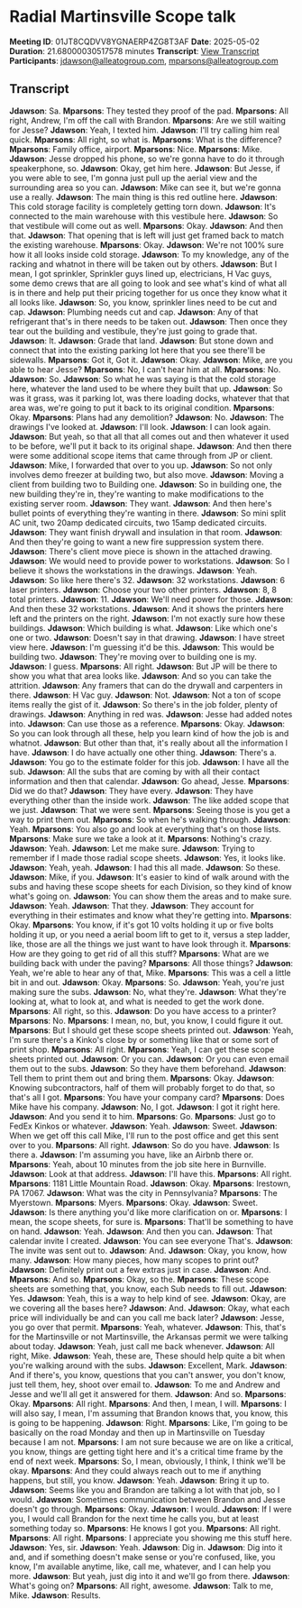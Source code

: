 # Radial Martinsville Scope talk
**Meeting ID**: 01JT8CQDVV8YGNAERP4ZG8T3AF
**Date**: 2025-05-02
**Duration**: 21.68000030517578 minutes
**Transcript**: [View Transcript](https://app.fireflies.ai/view/01JT8CQDVV8YGNAERP4ZG8T3AF)
**Participants**: jdawson@alleatogroup.com, mparsons@alleatogroup.com

## Transcript
**Jdawson**: Sa.
**Mparsons**: They tested they proof of the pad.
**Mparsons**: All right, Andrew, I'm off the call with Brandon.
**Mparsons**: Are we still waiting for Jesse?
**Jdawson**: Yeah, I texted him.
**Jdawson**: I'll try calling him real quick.
**Mparsons**: All right, so what is.
**Mparsons**: What is the difference?
**Mparsons**: Family office, airport.
**Mparsons**: Nice.
**Mparsons**: Mike.
**Jdawson**: Jesse dropped his phone, so we're gonna have to do it through speakerphone, so.
**Jdawson**: Okay, get him here.
**Jdawson**: But Jesse, if you were able to see, I'm gonna just pull up the aerial view and the surrounding area so you can.
**Jdawson**: Mike can see it, but we're gonna use a really.
**Jdawson**: The main thing is this red outline here.
**Jdawson**: This cold storage facility is completely getting torn down.
**Jdawson**: It's connected to the main warehouse with this vestibule here.
**Jdawson**: So that vestibule will come out as well.
**Mparsons**: Okay.
**Jdawson**: And then that.
**Jdawson**: That opening that is left will just get framed back to match the existing warehouse.
**Mparsons**: Okay.
**Jdawson**: We're not 100% sure how it all looks inside cold storage.
**Jdawson**: To my knowledge, any of the racking and whatnot in there will be taken out by others.
**Jdawson**: But I mean, I got sprinkler, Sprinkler guys lined up, electricians, H Vac guys, some demo crews that are all going to look and see what's kind of what all is in there and help put their pricing together for us once they know what it all looks like.
**Jdawson**: So, you know, sprinkler lines need to be cut and cap.
**Jdawson**: Plumbing needs cut and cap.
**Jdawson**: Any of that refrigerant that's in there needs to be taken out.
**Jdawson**: Then once they tear out the building and vestibule, they're just going to grade that.
**Jdawson**: It.
**Jdawson**: Grade that land.
**Jdawson**: But stone down and connect that into the existing parking lot here that you see there'll be sidewalls.
**Mparsons**: Got it, Got it.
**Jdawson**: Okay.
**Jdawson**: Mike, are you able to hear Jesse?
**Mparsons**: No, I can't hear him at all.
**Mparsons**: No.
**Jdawson**: So.
**Jdawson**: So what he was saying is that the cold storage here, whatever the land used to be where they built that up.
**Jdawson**: So was it grass, was it parking lot, was there loading docks, whatever that that area was, we're going to put it back to its original condition.
**Mparsons**: Okay.
**Mparsons**: Plans had any demolition?
**Jdawson**: No.
**Jdawson**: The drawings I've looked at.
**Jdawson**: I'll look.
**Jdawson**: I can look again.
**Jdawson**: But yeah, so that all that all comes out and then whatever it used to be before, we'll put it back to its original shape.
**Jdawson**: And then there were some additional scope items that came through from JP or client.
**Jdawson**: Mike, I forwarded that over to you up.
**Jdawson**: So not only involves demo freezer at building two, but also move.
**Jdawson**: Moving a client from building two to Building one.
**Jdawson**: So in building one, the new building they're in, they're wanting to make modifications to the existing server room.
**Jdawson**: They want.
**Jdawson**: And then here's bullet points of everything they're wanting in there.
**Jdawson**: So mini split AC unit, two 20amp dedicated circuits, two 15amp dedicated circuits.
**Jdawson**: They want finish drywall and insulation in that room.
**Jdawson**: And then they're going to want a new fire suppression system there.
**Jdawson**: There's client move piece is shown in the attached drawing.
**Jdawson**: We would need to provide power to workstations.
**Jdawson**: So I believe it shows the workstations in the drawings.
**Jdawson**: Yeah.
**Jdawson**: So like here there's 32.
**Jdawson**: 32 workstations.
**Jdawson**: 6 laser printers.
**Jdawson**: Choose your two other printers.
**Jdawson**: 8, 8 total printers.
**Jdawson**: 11.
**Jdawson**: We'll need power for those.
**Jdawson**: And then these 32 workstations.
**Jdawson**: And it shows the printers here left and the printers on the right.
**Jdawson**: I'm not exactly sure how these buildings.
**Jdawson**: Which building is what.
**Jdawson**: Like which one's one or two.
**Jdawson**: Doesn't say in that drawing.
**Jdawson**: I have street view here.
**Jdawson**: I'm guessing it'd be this.
**Jdawson**: This would be building two.
**Jdawson**: They're moving over to building one is my.
**Jdawson**: I guess.
**Mparsons**: All right.
**Jdawson**: But JP will be there to show you what that area looks like.
**Jdawson**: And so you can take the attrition.
**Jdawson**: Any framers that can do the drywall and carpenters in there.
**Jdawson**: H Vac guy.
**Jdawson**: Not.
**Jdawson**: Not a ton of scope items really the gist of it.
**Jdawson**: So there's in the job folder, plenty of drawings.
**Jdawson**: Anything in red was.
**Jdawson**: Jesse had added notes into.
**Jdawson**: Can use those as a reference.
**Mparsons**: Okay.
**Jdawson**: So you can look through all these, help you learn kind of how the job is and whatnot.
**Jdawson**: But other than that, it's really about all the information I have.
**Jdawson**: I do have actually one other thing.
**Jdawson**: There's a.
**Jdawson**: You go to the estimate folder for this job.
**Jdawson**: I have all the sub.
**Jdawson**: All the subs that are coming by with all their contact information and then that calendar.
**Jdawson**: Go ahead, Jesse.
**Mparsons**: Did we do that?
**Jdawson**: They have every.
**Jdawson**: They have everything other than the inside work.
**Jdawson**: The like added scope that we just.
**Jdawson**: That we were sent.
**Mparsons**: Seeing those is you get a way to print them out.
**Mparsons**: So when he's walking through.
**Jdawson**: Yeah.
**Mparsons**: You also go and look at everything that's on those lists.
**Mparsons**: Make sure we take a look at it.
**Mparsons**: Nothing's crazy.
**Jdawson**: Yeah.
**Jdawson**: Let me make sure.
**Jdawson**: Trying to remember if I made those radial scope sheets.
**Jdawson**: Yes, it looks like.
**Jdawson**: Yeah, yeah.
**Jdawson**: I had this all made.
**Jdawson**: So these.
**Jdawson**: Mike, if you.
**Jdawson**: It's easier to kind of walk around with the subs and having these scope sheets for each Division, so they kind of know what's going on.
**Jdawson**: You can show them the areas and to make sure.
**Jdawson**: Yeah.
**Jdawson**: That they.
**Jdawson**: They account for everything in their estimates and know what they're getting into.
**Mparsons**: Okay.
**Mparsons**: You know, if it's got 10 volts holding it up or five bolts holding it up, or you need a aerial boom lift to get to it, versus a step ladder, like, those are all the things we just want to have look through it.
**Mparsons**: How are they going to get rid of all this stuff?
**Mparsons**: What are we building back with under the paving?
**Mparsons**: All those things?
**Jdawson**: Yeah, we're able to hear any of that, Mike.
**Mparsons**: This was a cell a little bit in and out.
**Jdawson**: Okay.
**Mparsons**: So.
**Jdawson**: Yeah, you're just making sure the subs.
**Jdawson**: No, what they're.
**Jdawson**: What they're looking at, what to look at, and what is needed to get the work done.
**Mparsons**: All right, so this.
**Jdawson**: Do you have access to a printer?
**Mparsons**: No.
**Mparsons**: I mean, no, but, you know, I could figure it out.
**Mparsons**: But I should get these scope sheets printed out.
**Jdawson**: Yeah, I'm sure there's a Kinko's close by or something like that or some sort of print shop.
**Mparsons**: All right.
**Mparsons**: Yeah, I can get these scope sheets printed out.
**Jdawson**: Or you can.
**Jdawson**: Or you can even email them out to the subs.
**Jdawson**: So they have them beforehand.
**Jdawson**: Tell them to print them out and bring them.
**Mparsons**: Okay.
**Jdawson**: Knowing subcontractors, half of them will probably forget to do that, so that's all I got.
**Mparsons**: You have your company card?
**Mparsons**: Does Mike have his company.
**Jdawson**: No, I got.
**Jdawson**: I got it right here.
**Jdawson**: And you send it to him.
**Mparsons**: Go.
**Mparsons**: Just go to FedEx Kinkos or whatever.
**Jdawson**: Yeah.
**Jdawson**: Sweet.
**Jdawson**: When we get off this call Mike, I'll run to the post office and get this sent over to you.
**Mparsons**: All right.
**Jdawson**: So do you have.
**Jdawson**: Is there a.
**Jdawson**: I'm assuming you have, like an Airbnb there or.
**Mparsons**: Yeah, about 10 minutes from the job site here in Burnville.
**Jdawson**: Look at that address.
**Jdawson**: I'll have this.
**Mparsons**: All right.
**Mparsons**: 1181 Little Mountain Road.
**Jdawson**: Okay.
**Mparsons**: Irestown, PA 17067.
**Jdawson**: What was the city in Pennsylvania?
**Mparsons**: The Myerstown.
**Mparsons**: Myers.
**Mparsons**: Okay.
**Jdawson**: Sweet.
**Jdawson**: Is there anything you'd like more clarification on or.
**Mparsons**: I mean, the scope sheets, for sure is.
**Mparsons**: That'll be something to have on hand.
**Jdawson**: Yeah.
**Jdawson**: And then you can.
**Jdawson**: That calendar invite I created.
**Jdawson**: You can see everyone That's.
**Jdawson**: The invite was sent out to.
**Jdawson**: And.
**Jdawson**: Okay, you know, how many.
**Jdawson**: How many pieces, how many scopes to print out?
**Jdawson**: Definitely print out a few extras just in case.
**Jdawson**: And.
**Mparsons**: And so.
**Mparsons**: Okay, so the.
**Mparsons**: These scope sheets are something that, you know, each Sub needs to fill out.
**Jdawson**: Yes.
**Jdawson**: Yeah, this is a way to help kind of see.
**Jdawson**: Okay, are we covering all the bases here?
**Jdawson**: And.
**Jdawson**: Okay, what each price will individually be and can you call me back later?
**Jdawson**: Jesse, you go over that permit.
**Mparsons**: Yeah, whatever.
**Jdawson**: This, that's for the Martinsville or not Martinsville, the Arkansas permit we were talking about today.
**Jdawson**: Yeah, just call me back whenever.
**Jdawson**: All right, Mike.
**Jdawson**: Yeah, these are, These should help quite a bit when you're walking around with the subs.
**Jdawson**: Excellent, Mark.
**Jdawson**: And if there's, you know, questions that you can't answer, you don't know, just tell them, hey, shoot over email to.
**Jdawson**: To me and Andrew and Jesse and we'll all get it answered for them.
**Jdawson**: And so.
**Mparsons**: Okay.
**Mparsons**: All right.
**Mparsons**: And then, I mean, I will.
**Mparsons**: I will also say, I mean, I'm assuming that Brandon knows that, you know, this is going to be happening.
**Jdawson**: Right.
**Mparsons**: Like, I'm going to be basically on the road Monday and then up in Martinsville on Tuesday because I am not.
**Mparsons**: I am not sure because we are on like a critical, you know, things are getting tight here and it's a critical time frame by the end of next week.
**Mparsons**: So, I mean, obviously, I think, I think we'll be okay.
**Mparsons**: And they could always reach out to me if anything happens, but still, you know.
**Jdawson**: Yeah.
**Jdawson**: Bring it up to.
**Jdawson**: Seems like you and Brandon are talking a lot with that job, so I would.
**Jdawson**: Sometimes communication between Brandon and Jesse doesn't go through.
**Mparsons**: Okay.
**Jdawson**: I would.
**Jdawson**: If I were you, I would call Brandon for the next time he calls you, but at least something today so.
**Mparsons**: He knows I got you.
**Mparsons**: All right.
**Mparsons**: All right.
**Mparsons**: I appreciate you showing me this stuff here.
**Jdawson**: Yes, sir.
**Jdawson**: Yeah.
**Jdawson**: Dig in.
**Jdawson**: Dig into it and, and if something doesn't make sense or you're confused, like, you know, I'm available anytime, like, call me, whatever, and I can help you more.
**Jdawson**: But yeah, just dig into it and we'll go from there.
**Jdawson**: What's going on?
**Mparsons**: All right, awesome.
**Jdawson**: Talk to me, Mike.
**Jdawson**: Results.